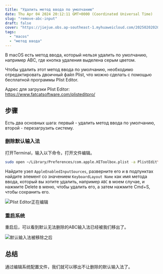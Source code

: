 ```yaml
---
title: "Удалить метод ввода по умолчанию"
date: Thu Apr 04 2024 20:12:11 GMT+0000 (Coordinated Universal Time)
slug: "remove-abc-input"
draft: false
cover: "https://jiejue.obs.ap-southeast-1.myhuaweicloud.com/20250202020740418.webp"
tags:
  - "macos"
  - "метод ввода"
---
```


В macOS есть метод ввода, который нельзя удалить по умолчанию, например ABC, где кнопка удаления выделена серым цветом.

Чтобы удалить этот метод ввода по умолчанию, необходимо отредактировать двоичный файл Plist, что можно сделать с помощью бесплатной программы Plist Editor.

Адрес для загрузки Plist Editor: https://www.fatcatsoftware.com/plisteditpro/

<!--more-->

## 步骤

Есть два основных шага: первый - удалить метод ввода по умолчанию, второй - перезагрузить систему.

### 删除默认输入法
打开Terminal，输入以下命令，打开文件编辑。

```bash
sudo open ~/Library/Preferences/com.apple.HIToolbox.plist -a PlistEdit\ Pro
```

Найдите узел `AppleEnabledInputSources`, разверните его и в подпунктах найдите элемент со значением `KeyboardLayout Name` как имя метода ввода, который вы хотите удалить, например `ABC` в моем случае, и нажмите Delete в меню, чтобы удалить его, а затем нажмите Cmd+S, чтобы сохранить его.

![Plist Editor正在编辑](https://jiejue.obs.ap-southeast-1.myhuaweicloud.com/20250202020942974.webp)

### 重启系统
重启后，可以看到默认无法删除的ABC输入法已经被我们移出了。

![默认输入法被移除之后](https://jiejue.obs.ap-southeast-1.myhuaweicloud.com/20250202021025469.webp)

## 总结
通过编辑系统配置文件，我们就可以移出不让删除的默认输入法了。

